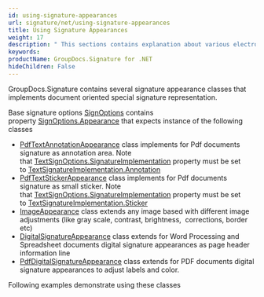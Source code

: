 ```yaml
---
id: using-signature-appearances
url: signature/net/using-signature-appearances
title: Using Signature Appearances
weight: 17
description: " This sections contains explanation about various electronic signature visual appearances on document page."
keywords: 
productName: GroupDocs.Signature for .NET
hideChildren: False
---
```

GroupDocs.Signature contains several signature appearance classes that implements document oriented special signature representation.

Base signature options [SignOptions](https://reference.groupdocs.com/signature/net/groupdocs.signature.options/signoptions) contains property [SignOptions.Appearance](https://reference.groupdocs.com/signature/net/groupdocs.signature.options/signoptions/appearance) that expects instance of the following classes

* [PdfTextAnnotationAppearance](https://reference.groupdocs.com/signature/net/groupdocs.signature.options.appearances/pdftextannotationappearance) class implements for Pdf documents signature as annotation area. Note that [TextSignOptions.SignatureImplementation](https://reference.groupdocs.com/signature/net/groupdocs.signature.options/textsignoptions/signatureimplementation) property must be set to [TextSignatureImplementation.Annotation](https://reference.groupdocs.com/signature/net/groupdocs.signature.domain/textsignatureimplementation)
* [PdfTextStickerAppearance](https://reference.groupdocs.com/signature/net/groupdocs.signature.options.appearances/pdftextstickerappearance) class implements for Pdf documents signature as small sticker. Note that [TextSignOptions.SignatureImplementation](https://reference.groupdocs.com/signature/net/groupdocs.signature.options/textsignoptions/signatureimplementation) property must be set to [TextSignatureImplementation.Sticker](https://reference.groupdocs.com/signature/net/groupdocs.signature.domain/textsignatureimplementation)
* [ImageAppearance](https://reference.groupdocs.com/signature/net/groupdocs.signature.options.appearances/imageappearance) class extends any image based with different image adjustments (like gray scale, contrast, brightness,  corrections, border etc)
* [DigitalSignatureAppearance](https://reference.groupdocs.com/signature/net/groupdocs.signature.options.appearances/digitalsignatureappearance) class extends for Word Processing and Spreadsheet documents digital signature appearances as page header information line
* [PdfDigitalSignatureAppearance](https://reference.groupdocs.com/signature/net/groupdocs.signature.options.appearances/pdfdigitalsignatureappearance) class extends for PDF documents digital signature appearances to adjust labels and color.

Following examples demonstrate using these classes
